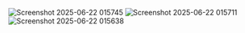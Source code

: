 ![Screenshot 2025-06-22 015745](https://github.com/user-attachments/assets/2f13cd9b-f54c-4fbc-a707-975297bc0a8b)
![Screenshot 2025-06-22 015711](https://github.com/user-attachments/assets/6be9d615-aba9-4542-b24a-f3d1891e7e12)
![Screenshot 2025-06-22 015638](https://github.com/user-attachments/assets/7580a84e-ae45-4d51-9a28-ab7d03a7262e)
